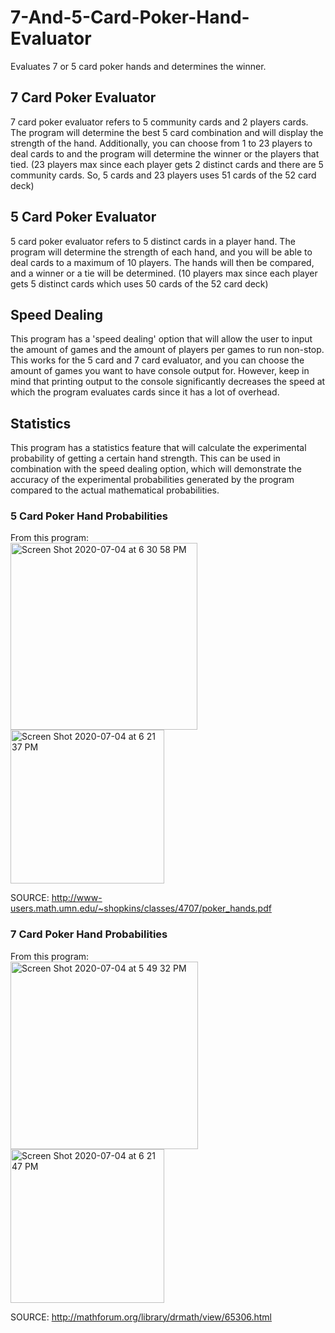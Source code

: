 # 7-And-5-Card-Poker-Hand-Evaluator 
Evaluates 7 or 5 card poker hands and determines the winner.

## 7 Card Poker Evaluator
7 card poker evaluator refers to 5 community cards and 2 players cards. The program will determine the best 5 card combination and will display the strength of the hand. Additionally, you can choose from 1 to 23 players to deal cards to and the program will determine the winner or the players that tied. (23 players max since each player gets 2 distinct cards and there are 5 community cards. So, 5 cards and 23 players uses 51 cards of the 52 card deck)

## 5 Card Poker Evaluator
5 card poker evaluator refers to 5 distinct cards in a player hand. The program will determine the strength of each hand, and you will be able to deal cards to a maximum of 10 players. The hands will then be compared, and a winner or a tie will be determined. (10 players max since each player gets 5 distinct cards which uses 50 cards of the 52 card deck)

## Speed Dealing
This program has a 'speed dealing' option that will allow the user to input the amount of games and the amount of players per games to run non-stop. This works for the 5 card and 7 card evaluator, and you can choose the amount of games you want to have console output for. However, keep in mind that printing output to the console significantly decreases the speed at which the program evaluates cards since it has a lot of overhead.

## Statistics
This program has a statistics feature that will calculate the experimental probability of getting a certain hand strength. This can be used in combination with the speed dealing option, which will demonstrate the accuracy of the experimental probabilities generated by the program compared to the actual mathematical probabilities.

### 5 Card Poker Hand Probabilities
From this program: <br />
<img width="299" alt="Screen Shot 2020-07-04 at 6 30 58 PM" src="https://user-images.githubusercontent.com/65319128/86521932-b7cd3300-be24-11ea-9c90-fa3d764865f6.png"> <img width="246" alt="Screen Shot 2020-07-04 at 6 21 37 PM" src="https://user-images.githubusercontent.com/65319128/86521795-43de5b00-be23-11ea-8bba-d12b63714b9f.png">

SOURCE: 
http://www-users.math.umn.edu/~shopkins/classes/4707/poker_hands.pdf

### 7 Card Poker Hand Probabilities
From this program: <br />
<img width="300" alt="Screen Shot 2020-07-04 at 5 49 32 PM" src="https://user-images.githubusercontent.com/65319128/86521931-b69c0600-be24-11ea-8608-a4bae62610ba.png"> <img width="246" alt="Screen Shot 2020-07-04 at 6 21 47 PM" src="https://user-images.githubusercontent.com/65319128/86521796-450f8800-be23-11ea-867e-d62c6848ca73.png">

SOURCE:
http://mathforum.org/library/drmath/view/65306.html
